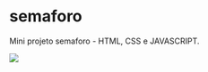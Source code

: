 # semaforo
Mini projeto semaforo - HTML, CSS e JAVASCRIPT.
<p align="left">
<img src="http://img.shields.io/static/v1?label=STATUS&message=CONCLUIDO&color=GREEN&style=for-the-badge"/>
</p>
